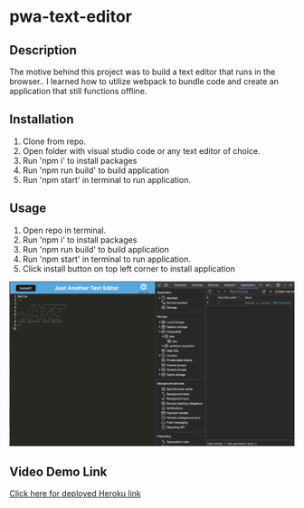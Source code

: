 # pwa-text-editor

## Description
The motive behind this project was to build a text editor that runs in the browser.. I learned how to utilize webpack to bundle code and create an application that still functions offline.
 
## Installation
1. Clone from repo.
2. Open folder with visual studio code or any text editor of choice.
3. Run 'npm i' to install packages
4. Run 'npm run build' to build application
4. Run 'npm start' in terminal to run application.

## Usage
1. Open repo in terminal.
2. Run 'npm i' to install packages
3. Run 'npm run build' to build application
4. Run 'npm start' in terminal to run application.
5. Click install button on top left corner to install application

![Screenshot of text editor](./assets/img/PWA-text-editor.png)

## Video Demo Link
[Click here for deployed Heroku link](https://pwa-text-editor529-00b07254ecfb.herokuapp.com/)
